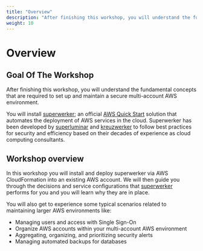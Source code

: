 ```yaml
---
title: "Overview"
description: "After finishing this workshop, you will understand the fundamental concepts that are required to set up and maintain a secure multi-account AWS environment."
weight: 10
---
```


# Overview

## Goal Of The Workshop

After finishing this workshop, you will understand the fundamental concepts that are required to set up and maintain a secure multi-account AWS environment.

You will install [superwerker]; an official [AWS Quick Start] solution that automates the deployment of AWS services in the cloud. Superwerker has been developed by [superluminar] and [kreuzwerker] to follow best practices for security and efficiency based on their decades of experience as cloud computing consultants.

## Workshop overview

In this workshop you will install and deploy superwerker via AWS CloudFormation into an existing AWS account. We will then guide you through the decisions and service configurations that [superwerker] performs for you and you will learn why they are in place.

You will also get to experience some typical scenarios related to maintaining larger AWS environments like:

- Managing users and access with Single Sign-On
- Organize AWS accounts within your multi-account AWS environment
- Aggregating, organizing, and prioritizing security alerts
- Managing automated backups for databases

[superwerker]: https://github.com/superwerker/superwerker
[aws quick start]: https://aws.amazon.com/quickstart/architecture/superwerker/
[superluminar]: https://superluminar.io
[kreuzwerker]: https://kreuzwerker.de
